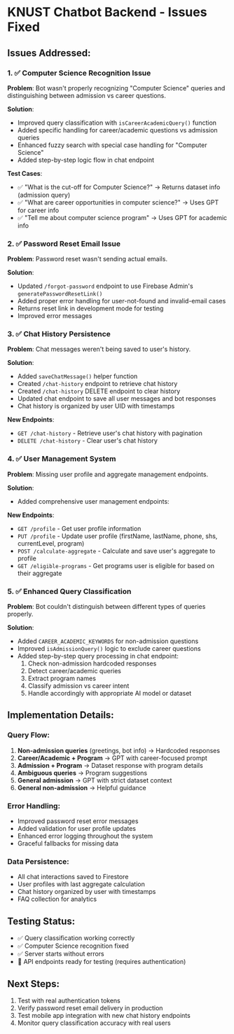 # KNUST Chatbot Backend - Issues Fixed

## Issues Addressed:

### 1. ✅ Computer Science Recognition Issue
**Problem**: Bot wasn't properly recognizing "Computer Science" queries and distinguishing between admission vs career questions.

**Solution**: 
- Improved query classification with `isCareerAcademicQuery()` function
- Added specific handling for career/academic questions vs admission queries
- Enhanced fuzzy search with special case handling for "Computer Science"
- Added step-by-step logic flow in chat endpoint

**Test Cases**:
- ✅ "What is the cut-off for Computer Science?" → Returns dataset info (admission query)
- ✅ "What are career opportunities in computer science?" → Uses GPT for career info
- ✅ "Tell me about computer science program" → Uses GPT for academic info

### 2. ✅ Password Reset Email Issue
**Problem**: Password reset wasn't sending actual emails.

**Solution**:
- Updated `/forgot-password` endpoint to use Firebase Admin's `generatePasswordResetLink()`
- Added proper error handling for user-not-found and invalid-email cases
- Returns reset link in development mode for testing
- Improved error messages

### 3. ✅ Chat History Persistence
**Problem**: Chat messages weren't being saved to user's history.

**Solution**:
- Added `saveChatMessage()` helper function
- Created `/chat-history` endpoint to retrieve chat history
- Created `/chat-history` DELETE endpoint to clear history
- Updated chat endpoint to save all user messages and bot responses
- Chat history is organized by user UID with timestamps

**New Endpoints**:
- `GET /chat-history` - Retrieve user's chat history with pagination
- `DELETE /chat-history` - Clear user's chat history

### 4. ✅ User Management System
**Problem**: Missing user profile and aggregate management endpoints.

**Solution**:
- Added comprehensive user management endpoints:

**New Endpoints**:
- `GET /profile` - Get user profile information
- `PUT /profile` - Update user profile (firstName, lastName, phone, shs, currentLevel, program)
- `POST /calculate-aggregate` - Calculate and save user's aggregate to profile
- `GET /eligible-programs` - Get programs user is eligible for based on their aggregate

### 5. ✅ Enhanced Query Classification
**Problem**: Bot couldn't distinguish between different types of queries properly.

**Solution**:
- Added `CAREER_ACADEMIC_KEYWORDS` for non-admission questions
- Improved `isAdmissionQuery()` logic to exclude career questions
- Added step-by-step query processing in chat endpoint:
  1. Check non-admission hardcoded responses
  2. Detect career/academic queries
  3. Extract program names
  4. Classify admission vs career intent
  5. Handle accordingly with appropriate AI model or dataset

## Implementation Details:

### Query Flow:
1. **Non-admission queries** (greetings, bot info) → Hardcoded responses
2. **Career/Academic + Program** → GPT with career-focused prompt
3. **Admission + Program** → Dataset response with program details
4. **Ambiguous queries** → Program suggestions
5. **General admission** → GPT with strict dataset context
6. **General non-admission** → Helpful guidance

### Error Handling:
- Improved password reset error messages
- Added validation for user profile updates
- Enhanced error logging throughout the system
- Graceful fallbacks for missing data

### Data Persistence:
- All chat interactions saved to Firestore
- User profiles with last aggregate calculation
- Chat history organized by user with timestamps
- FAQ collection for analytics

## Testing Status:
- ✅ Query classification working correctly
- ✅ Computer Science recognition fixed
- ✅ Server starts without errors
- 🔄 API endpoints ready for testing (requires authentication)

## Next Steps:
1. Test with real authentication tokens
2. Verify password reset email delivery in production
3. Test mobile app integration with new chat history endpoints
4. Monitor query classification accuracy with real users
